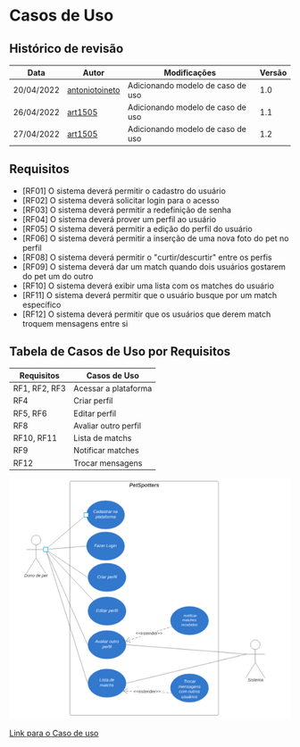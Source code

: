 # Casos de Uso
## Histórico de revisão
| Data       | Autor                                        | Modificações                      | Versão |
| ---------- | -------------------------------------------- | --------------------------------- | ------ |
| 20/04/2022 | [antoniotoineto](https://github.com/antoniotoineto) | Adicionando modelo de caso de uso | 1.0 |
| 26/04/2022 | [art1505](https://github.com/art1505) | Adicionando modelo de caso de uso | 1.1|
| 27/04/2022 | [art1505](https://github.com/art1505) | Adicionando modelo de caso de uso | 1.2|

## Requisitos 
* [RF01] O sistema deverá permitir o cadastro do usuário
* [RF02] O sistema deverá solicitar login para o acesso
* [RF03] O sistema deverá permitir a redefinição de senha
* [RF04] O sistema deverá prover um perfil ao usuário
* [RF05] O sistema deverá permitir a edição do perfil do usuário
* [RF06] O sistema deverá permitir a inserção de uma nova foto do pet no perfil
* [RF08] O sistema deverá permitir o "curtir/descurtir" entre os perfis
* [RF09] O sistema deverá dar um match quando dois usuários gostarem do pet um do outro
* [RF10] O sistema deverá exibir uma lista com os matches do usuário
* [RF11] O sistema deverá permitir que o usuário busque por um match específico
* [RF12] O sistema deverá permitir que os usuários que derem match troquem mensagens entre si 

## Tabela de Casos de Uso por Requisitos
| Requisitos | Casos de Uso |
|---|---|
| RF1, RF2, RF3 | Acessar a plataforma |
| RF4 | Criar perfil |
| RF5, RF6 | Editar perfil |
| RF8 | Avaliar outro perfil |
| RF10, RF11 | Lista de matchs | 
| RF9 | Notificar matches | 
| RF12 | Trocar mensagens | 

![UseCase](./assets/ModeloUseCase.PNG)

[Link para o Caso de uso](https://lucid.app/lucidchart/c4d571e6-094a-4be3-ab39-0a694e252935/edit?beaconFlowId=E1292F59395CAA4E&page=.Q4MUjXso07N&invitationId=inv_63b98f12-242e-4861-8c55-32954a99b37a#)
